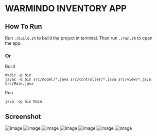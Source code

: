 # WARMINDO INVENTORY APP

## How To Run
Run ```./build.sh``` to build the project in terminal.
Then run ```./run.sh``` to open the app.

### Or

Build
```
mkdir -p bin
javac -d bin src/model/*.java src/controller/*.java src/view/*.java src/Main.java
```

Run
```
java -cp bin Main
```

## Screenshot
![image](https://github.com/user-attachments/assets/1ba5c665-e2a3-4e6f-941d-35fbedec7f06)
![image](https://github.com/user-attachments/assets/2b24f213-1fe8-4eb7-9bdb-aa823e97a3ec)
![image](https://github.com/user-attachments/assets/75452519-9c8f-4329-a1ba-e40dc67663ee)
![image](https://github.com/user-attachments/assets/daec73ce-c552-41ed-9726-71eae502b119)
![image](https://github.com/user-attachments/assets/bc105ad8-c0ca-40e8-b06a-a618fd83b1dd)
![image](https://github.com/user-attachments/assets/8e4e6536-c8fc-43af-bb3d-8bed1a1f49c8)
![image](https://github.com/user-attachments/assets/12237e96-814a-4cff-a469-316d05a13833)
